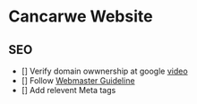 # Cancarwe Website 

## SEO
 - [] Verify domain owwnership at google [video](https://github.com/phase7/cancare_updated.git)
 - [] Follow [Webmaster Guideline](https://developers.google.com/search/docs/advanced/guidelines/webmaster-guidelines)
 - [] Add relevent Meta tags